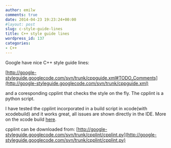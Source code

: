 ```yaml
---
author: emilw
comments: true
date: 2014-04-23 19:23:24+00:00
#layout: post
slug: c-style-guide-lines
title: C++ style guide lines
wordpress_id: 137
categories:
- C++
---
```


Google have nice C++ style guide lines:

[http://google-styleguide.googlecode.com/svn/trunk/cppguide.xml#TODO_Comments](http://google-styleguide.googlecode.com/svn/trunk/cppguide.xml)

and a coresponding cpplint that checks the style on the fly. The cpplint is a python script.

I have tested the cpplint incorporated in a build script in xcode(with xcodebuild) and it works great, all issues are shown directly in the IDE.
More on the xcode build [here](http://lime.postback.se/2014/04/09/shared-staticuniversal-library-management-in-xcode/).



cpplint can be downloaded from: [http://google-styleguide.googlecode.com/svn/trunk/cpplint/cpplint.py](http://google-styleguide.googlecode.com/svn/trunk/cpplint/cpplint.py)
